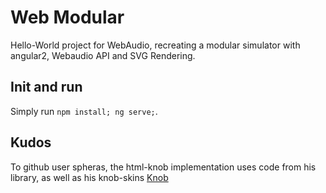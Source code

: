 # Web Modular
Hello-World project for WebAudio, recreating a modular simulator with angular2, Webaudio API and SVG Rendering.

## Init and run
Simply run `npm install; ng serve;`.

## Kudos
To github user spheras, the html-knob implementation uses code from his library, as well as his knob-skins [Knob](https://github.com/spheras/knob)